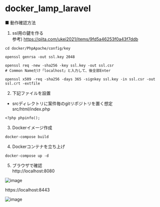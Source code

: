 # docker_lamp_laravel

■ 動作確認方法
1. ssl用の鍵を作る  
参考) https://qiita.com/ukei2021/items/9fd5a46253f0a43f7ddb
```
cd docker/PhpApache/config/key

openssl genrsa -out ssl.key 2048

openssl req -new -sha256 -key ssl.key -out ssl.csr
# Common Nameだけ「localhost」と入力して、後全部Enter

openssl x509 -req -sha256 -days 365 -signkey ssl.key -in ssl.csr -out ssl.crt -extfile
```

2. 下記ファイルを設置 
* srcディレクトリに案件毎のgitリポジトリを置く想定  
src/html/index.php
```
<?php phpinfo();
```

3. Dockerイメージ作成
```
docker-compose build
```

4. Dockerコンテナを立ち上げ
```
docker-compose up -d
```

5. ブラウザで確認  
http://localhost:8080

![image](https://user-images.githubusercontent.com/2200168/139213663-d0b20a8d-2c57-4bc7-9a61-6d21d9ccc586.png)

https://localhost:8443

![image](https://user-images.githubusercontent.com/2200168/139355922-37cfdbfa-1cd0-46ea-be47-df2e28a260dd.png)


